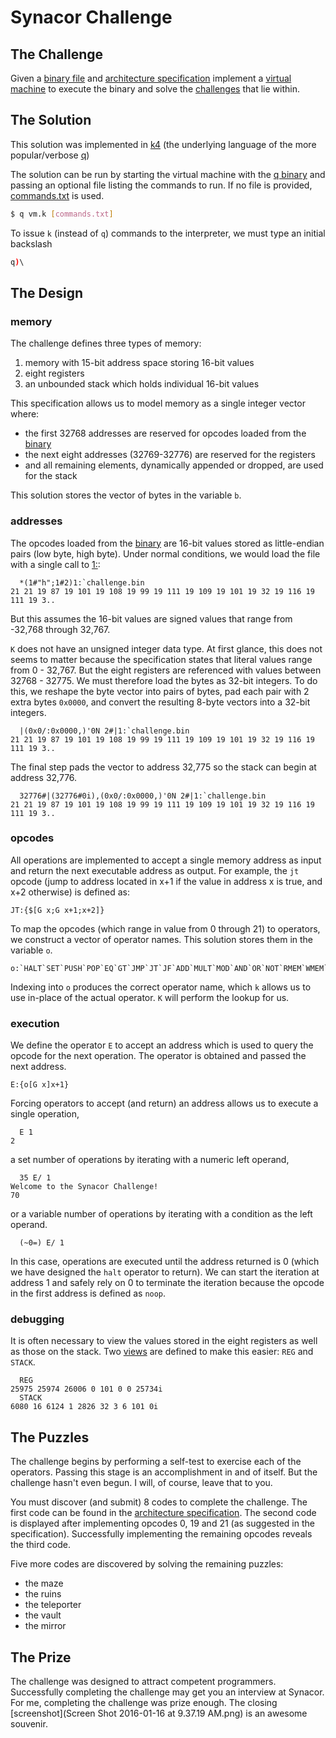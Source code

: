 # Synacor Challenge

## The Challenge

Given a [binary file](challenge.bin) and
[architecture specification](arch-spec) implement a
[virtual machine](vm.k) to execute the binary and solve the
[challenges](https://challenge.synacor.com/) that lie within.

## The Solution

This solution was implemented in
[k4](https://en.wikipedia.org/wiki/K_(programming_language)) (the
underlying language of the more popular/verbose
[q](https://en.wikipedia.org/wiki/Q_(programming_language_from_Kx_Systems)))

The solution can be run by starting the virtual machine with the
[q binary](https://kx.com/software-download.php) and passing an
optional file listing the commands to run.  If no file is provided,
[commands.txt](commands.txt) is used.

```sh
$ q vm.k [commands.txt]
```
To issue `k` (instead of `q`) commands to the interpreter, we must
type an initial backslash

```q
q)\

```

## The Design

### memory

The challenge defines three types of memory:

1. memory with 15-bit address space storing 16-bit values
2. eight registers
3. an unbounded stack which holds individual 16-bit values

This specification allows us to model memory as a single integer
vector where:

- the first 32768 addresses are reserved for opcodes loaded from the
  [binary](challenge.bin)
- the next eight addresses (32769-32776) are reserved for the
  registers
- and all remaining elements, dynamically appended or dropped, are
  used for the stack

This solution stores the vector of bytes in the variable `b`.

### addresses

The opcodes loaded from the [binary](challenge.bin) are 16-bit values
stored as little-endian pairs (low byte, high byte). Under normal
conditions, we would load the file with a single call to
[1:](http://code.kx.com/wiki/Reference/OneColon):

```k
  *(1#"h";1#2)1:`challenge.bin
21 21 19 87 19 101 19 108 19 99 19 111 19 109 19 101 19 32 19 116 19 111 19 3..
```

But this assumes the 16-bit values are signed values that range from
-32,768 through 32,767.

`K` does not have an unsigned integer data type. At first glance, this
does not seems to matter because the specification states that literal
values range from 0 - 32,767.  But the eight registers are referenced
with values between 32768 - 32775. We must therefore load the bytes as
32-bit integers. To do this, we reshape the byte vector into pairs of
bytes, pad each pair with 2 extra bytes `0x0000`, and convert the
resulting 8-byte vectors into a 32-bit integers.

```k
  |(0x0/:0x0000,)'0N 2#|1:`challenge.bin
21 21 19 87 19 101 19 108 19 99 19 111 19 109 19 101 19 32 19 116 19 111 19 3..
```

The final step pads the vector to address 32,775 so the stack can
begin at address 32,776.

```k
  32776#|(32776#0i),(0x0/:0x0000,)'0N 2#|1:`challenge.bin
21 21 19 87 19 101 19 108 19 99 19 111 19 109 19 101 19 32 19 116 19 111 19 3..
```

### opcodes

All operations are implemented to accept a single memory address as
input and return the next executable address as output.  For example,
the `jt` opcode (jump to address located in x+1 if the value in
address x is true, and x+2 otherwise) is defined as:

```k
JT:{$[G x;G x+1;x+2]}
```

To map the opcodes (which range in value from 0 through 21) to
operators, we construct a vector of operator names. This
solution stores them in the variable `o`.

```k
o:`HALT`SET`PUSH`POP`EQ`GT`JMP`JT`JF`ADD`MULT`MOD`AND`OR`NOT`RMEM`WMEM`CALL`RET`OUT`IN`NOOP
```

Indexing into `o` produces the correct operator name, which `k` allows
us to use in-place of the actual operator. `K` will perform the lookup
for us.

### execution

We define the operator `E` to accept an address which is used to query
the opcode for the next operation.  The operator is obtained and
passed the next address.

```k
E:{o[G x]x+1}
```

Forcing operators to accept (and return) an address allows us to execute
a single operation,

```k
  E 1
2
```

a set number of operations by iterating with a numeric left operand,

```k
  35 E/ 1
Welcome to the Synacor Challenge!
70
```

or a variable number of operations by iterating with a condition as
the left operand.

```k
  (~0=) E/ 1
```

In this case, operations are executed until the address returned is 0
(which we have designed the `halt` operator to return). We can start
the iteration at address 1 and safely rely on 0 to terminate the
iteration because the opcode in the first address is defined as
`noop`.

### debugging

It is often necessary to view the values stored in the eight registers
as well as those on the stack. Two
[views](http://code.kx.com/wiki/Views) are defined to make this
easier: `REG` and `STACK`.

```k
  REG
25975 25974 26006 0 101 0 0 25734i
  STACK
6080 16 6124 1 2826 32 3 6 101 0i
```
## The Puzzles

The challenge begins by performing a self-test to exercise each of the
operators.  Passing this stage is an accomplishment in and of itself.
But the challenge hasn't even begun.  I will, of course, leave that to
you.

You must discover (and submit) 8 codes to complete the challenge. The
first code can be found in the
[architecture specification](arch-spec).  The second code is displayed
after implementing opcodes 0, 19 and 21 (as suggested in the
specification). Successfully implementing the remaining opcodes
reveals the third code.

Five more codes are discovered by solving the remaining puzzles:

- the maze
- the ruins
- the teleporter
- the vault
- the mirror


## The Prize

The challenge was designed to attract competent programmers.
Successfully completing the challenge may get you an interview at
Synacor.  For me, completing the challenge was prize enough. The
closing [screenshot](Screen Shot 2016-01-16 at 9.37.19 AM.png) is an
awesome souvenir.

